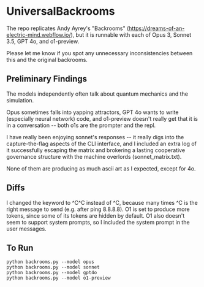 # UniversalBackrooms
The repo replicates Andy Ayrey's "Backrooms" (https://dreams-of-an-electric-mind.webflow.io/), but it is runnable with each of Opus 3, Sonnet 3.5, GPT 4o, and o1-preview.

Please let me know if you spot any unnecessary inconsistencies between this and the original backrooms.

## Preliminary Findings
The models independently often talk about quantum mechanics and the simulation.

Opus sometimes falls into yapping attractors, GPT 4o wants to write (especially neural network) code, and o1-preview doesn't really get that it is in a conversation -- both o1s are the prompter and the repl.

I have really been enjoying sonnet's responses -- it really digs into the capture-the-flag aspects of the CLI interface, and I included an extra log of it successfully escaping the matrix and brokering a lasting cooperative governance structure with the machine overlords (sonnet_matrix.txt).

None of them are producing as much ascii art as I expected, except for 4o.

## Diffs
I changed the keyword to ^C^C instead of ^C, because many times ^C is the right message to send (e.g. after ping 8.8.8.8).
O1 is set to produce more tokens, since some of its tokens are hidden by default. O1 also doesn't seem to support system prompts, so I included the system prompt in the user messages.

## To Run
```
python backrooms.py --model opus
python backrooms.py --model sonnet
python backrooms.py --model gpt4o
python backrooms.py --model o1-preview
```
